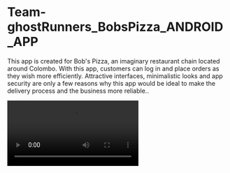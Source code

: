 # Team-ghostRunners_BobsPizza_ANDROID_APP
This app is created for Bob's Pizza, an imaginary restaurant chain located around Colombo. With this app, customers can log in and place orders as they wish more efficiently. Attractive interfaces, minimalistic looks and app security are only a few reasons why this app would be ideal to make the delivery process and the business more reliable..

<video src="https://i.imgur.com/61mxSsO.mp4"></video>
